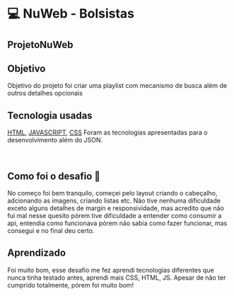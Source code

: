 # 💻 NuWeb - Bolsistas

## ProjetoNuWeb


## Objetivo
Objetivo do projeto foi criar uma playlist com mecanismo de busca além de outros detalhes opcionais


## Tecnologia usadas

[HTML](https://developer.mozilla.org/pt-BR/docs/Web/HTML), [JAVASCRIPT](https://developer.mozilla.org/pt-BR/docs/Web/JavaScript), [CSS](https://developer.mozilla.org/pt-BR/docs/Web/CSS) Foram as tecnologias apresentadas para o desenvolvimento além do JSON.
<br>

<br>



## Como foi o desafio 🤯
No começo foi bem tranquilo, começei pelo layout criando o cabeçalho, adcionando as imagens, criando listas etc.
Não tive nenhuma dificuldade exceto alguns detalhes de margin e responsividade, mas acredito que não fui mal nesse quesito 
pórem tive dificuldade a entender como consumir a api, entendia como funcionava pórem não sabia como fazer funcionar, mas consegui e no final deu certo.



## Aprendizado
Foi muito bom, esse desafio me fez aprendi tecnologias diferentes que nunca tinha testado antes, aprendi mais CSS, HTML, JS. Apesar de não ter cumprido totalmente, pórem foi muito bom! 
